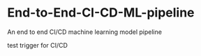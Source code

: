 # End-to-End-CI-CD-ML-pipeline
An end to end CI/CD machine learning model pipeline

test trigger for CI/CD
